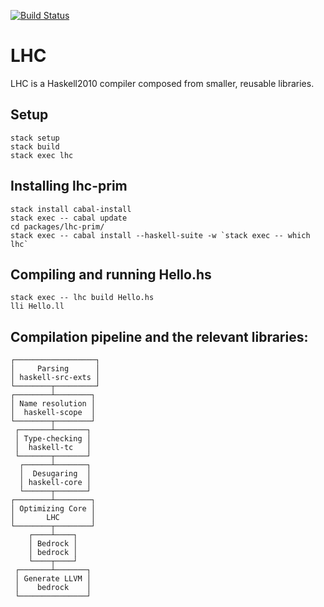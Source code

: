 [![Build Status](https://travis-ci.org/Lemmih/lhc.svg?branch=master)](https://travis-ci.org/Lemmih/lhc)

# LHC

LHC is a Haskell2010 compiler composed from smaller, reusable libraries.

## Setup

```
stack setup
stack build
stack exec lhc
```

## Installing lhc-prim

```
stack install cabal-install
stack exec -- cabal update
cd packages/lhc-prim/
stack exec -- cabal install --haskell-suite -w `stack exec -- which lhc`
```

## Compiling and running Hello.hs

```
stack exec -- lhc build Hello.hs
lli Hello.ll
```

## Compilation pipeline and the relevant libraries:

```
┌──────────────────┐
│     Parsing      │
│ haskell-src-exts │
└────────┬─────────┘
┌────────┴────────┐
│ Name resolution │
│  haskell-scope  │
└────────┬────────┘
 ┌───────┴───────┐
 │ Type-checking │
 │  haskell-tc   │
 └───────┬───────┘
  ┌──────┴───────┐
  │  Desugaring  │
  │ haskell-core │
  └──────┬───────┘
┌────────┴────────┐
│ Optimizing Core │
│       LHC       │
└────────┬────────┘
    ┌────┴────┐
    │ Bedrock │
    │ bedrock │
    └────┬────┘
 ┌───────┴───────┐
 │ Generate LLVM │
 │    bedrock    │
 └───────────────┘
```
